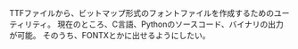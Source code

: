 TTFファイルから、ビットマップ形式のフォントファイルを作成するためのユーティリティ。
現在のところ、C言語、Pythonのソースコード、バイナリの出力が可能。
そのうち、FONTXとかに出せるようにしたい。
